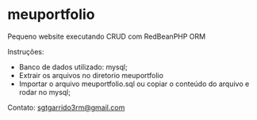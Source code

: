 # meuportfolio
Pequeno website executando CRUD com RedBeanPHP ORM

Instruções:

- Banco de dados utilizado: mysql;
- Extrair os arquivos no diretorio meuportfolio
- Importar o arquivo meuportfolio.sql ou copiar o conteúdo do arquivo e rodar no mysql;

Contato: sgtgarrido3rm@gmail.com
